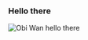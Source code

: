 ### Hello there


![Obi Wan hello there](https://user-images.githubusercontent.com/15978350/160433438-0addeb53-e655-4bd7-9d9a-a16134dafca6.gif)
